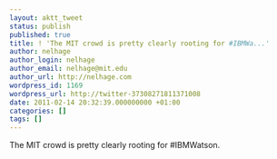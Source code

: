 ```yaml
---
layout: aktt_tweet
status: publish
published: true
title: ! 'The MIT crowd is pretty clearly rooting for #IBMWa...'
author: nelhage
author_login: nelhage
author_email: nelhage@mit.edu
author_url: http://nelhage.com
wordpress_id: 1169
wordpress_url: http://twitter-37308271811371008
date: 2011-02-14 20:32:39.000000000 +01:00
categories: []
tags: []
---
```

The MIT crowd is pretty clearly rooting for #IBMWatson.
